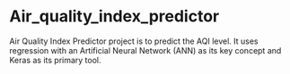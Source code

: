 # Air_quality_index_predictor
Air Quality Index Predictor project is to predict the AQI level. It uses regression with an Artificial Neural Network (ANN) as its key concept and Keras as its primary tool.
